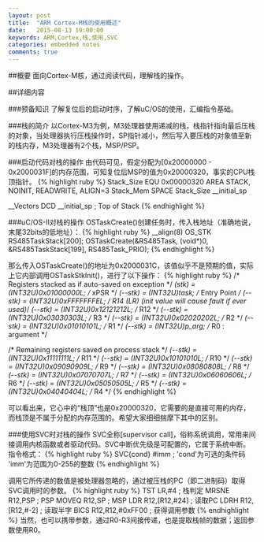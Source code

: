 ```yaml
---
layout: post
title:  "ARM Cortex-M栈的使用概述"
date:   2015-08-13 19:00:00
keywords: ARM,Cortex,栈,使用,SVC
categories: embedded notes
comments: true
---
```


##概要
面向Cortex-M核，通过阅读代码，理解栈的操作。

##详细内容

###预备知识
了解复位后的启动时序，了解uC/OS的使用，汇编指令基础。

###栈的简介
以Cortex-M3为例，M3处理器使用递减的栈，栈指针指向最后压栈的对象，当处理器执行压栈操作时，SP指针减小，然后写入要压栈的对象值至新的栈内存，M3处理器有2个栈，MSP/PSP。

###启动代码对栈的操作
由代码可见，假定分配为[0x20000000 - 0x2000031F]的内存范围，可知复位后MSP的值为0x20000320，事实的CPU栈顶指针。
{% highlight ruby %}
Stack_Size      EQU     0x00000320
                AREA    STACK, NOINIT, READWRITE, ALIGN=3
Stack_Mem   SPACE  Stack_Size
__initial_sp

__Vectors       DCD     __initial_sp     ; Top of Stack
{% endhighlight %}

###uC/OS-II对栈的操作
OSTaskCreate()创建任务时，传入栈地址（准确地说，末尾32bits的低地址）：
{% highlight ruby %}
__align(8) OS_STK RS485TaskStack[200];
OSTaskCreate(&RS485Task, (void*)0, &RS485TaskStack[199], RS485Task_PRIO);
{% endhighlight %}

那么传入OSTaskCreate()的地址为0x2000031C，该值似乎不是预期的值，实际上它内部调用OSTaskStkInit()，进行了以下操作：
{% highlight ruby %}
/* Registers stacked as if auto-saved on exception   */
*(stk)    = (INT32U)0x01000000L; /* xPSR          */
*(--stk)  = (INT32U)task;        /* Entry Point   */
*(--stk)  = (INT32U)0xFFFFFFFEL; /* R14 (LR) (init value will cause fault if ever used)*/
*(--stk)  = (INT32U)0x12121212L; /* R12           */
*(--stk)  = (INT32U)0x03030303L; /* R3            */
*(--stk)  = (INT32U)0x02020202L; /* R2            */
*(--stk)  = (INT32U)0x01010101L; /* R1            */
*(--stk)  = (INT32U)p_arg;       /* R0 : argument */

/* Remaining registers saved on process stack */
*(--stk)  = (INT32U)0x11111111L;    /* R11 */
*(--stk)  = (INT32U)0x10101010L;    /* R10 */
*(--stk)  = (INT32U)0x09090909L;    /* R9  */
*(--stk)  = (INT32U)0x08080808L;    /* R8  */
*(--stk)  = (INT32U)0x07070707L;    /* R7  */
*(--stk)  = (INT32U)0x06060606L;    /* R6  */
*(--stk)  = (INT32U)0x05050505L;    /* R5  */
*(--stk)  = (INT32U)0x04040404L;    /* R4  */
{% endhighlight %}

可以看出来，它心中的“栈顶”也是0x20000320，它需要的是直接可用的内存，而栈顶是不属于分配的内存范围的。希望大家细细揣摩下其中的区别。

###使用SVC时对栈的操作
SVC全称[supervisor call]，俗称系统调用，常用来间接调用内核函数或者驱动代码。SVC中断优先级是可配置的，它属于系统中断。指令格式：
{% highlight ruby %}
SVC{cond} #imm	; 'cond'为可选的条件码 'imm'为范围为0-255的整数
{% endhighlight %}

调用它所传递的数值是被处理器忽略的，通过被压栈的PC（即二进制码）取得SVC调用时的参数。
{% highlight ruby %}
TST     LR,#4                   ; 栈判定
MRSNE   R12,PSP                 ; PSP
MOVEQ   R12,SP                  ; MSP
LDR     R12,[R12,#24]           ; 读取PC
LDRH    R12,[R12,#-2]           ; 读取半字
BICS    R12,R12,#0xFF00         ; 获得调用参数
{% endhighlight %}
当然，也可以携带参数，通过R0-R3间接传递，也是提取栈帧的数据；返回参数使用R0。